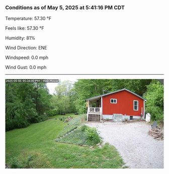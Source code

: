 ### Conditions as of May 5, 2025 at 5:41:16 PM CDT 

Temperature: 57.30 &deg;F

Feels like: 57.30 &deg;F

Humidity: 81%

Wind Direction: ENE

Windspeed: 0.0 mph

Wind Gust: 0.0 mph

---

<img src="./images/latest.jpeg"/>

